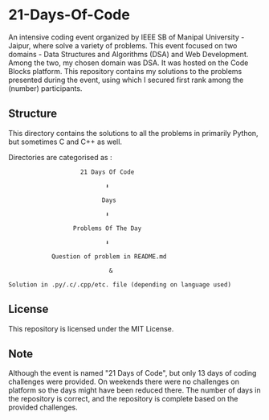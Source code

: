 # 21-Days-Of-Code

An intensive coding event organized by IEEE SB of Manipal University - Jaipur, where solve a variety of problems. This event focused on two domains - Data Structures and Algorithms (DSA) and Web Development. Among the two, my chosen domain was DSA. It was hosted on the Code Blocks platform. This repository contains my solutions to the problems presented during the event, using which I secured first rank among the (number) participants.

## Structure

This directory contains the solutions to all the problems in primarily Python, but sometimes C and C++ as well.

Directories are categorised as :

                        21 Days Of Code
      
                               ⬇️

                              Days

                               ⬇️

                      Problems Of The Day 

                               ⬇️

                Question of problem in README.md
             
                                &
                              
    Solution in .py/.c/.cpp/etc. file (depending on language used)

## License

This repository is licensed under the MIT License.

## Note

Although the event is named "21 Days of Code", but only 13 days of coding challenges were provided. On weekends there were no challenges on platform so the days might have been reduced there. The number of days in the repository is correct, and the repository is complete based on the provided challenges.
